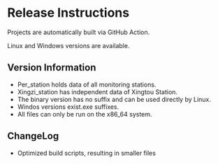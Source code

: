 # Release Instructions

Projects are automatically built via GitHub Action.

Linux and Windows versions are available.

## Version Information

- Per_station holds data of all monitoring stations.
- Xingzi_station has independent data of Xingtou Station.
- The binary version has no suffix and can be used directly by Linux.
- Windos versions exist.exe suffixes.
- All files can only be run on the x86_64 system.

## ChangeLog

- Optimized build scripts, resulting in smaller files
